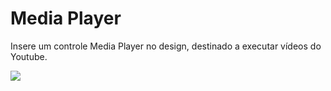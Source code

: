 # Media Player

Insere um controle Media Player no design, destinado a executar vídeos do Youtube.

![](http://www.gvinci.com.br/manual/mediaplayer_0.zoom80.png)

